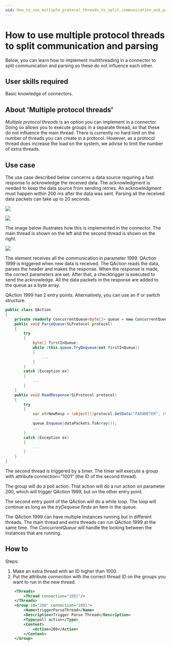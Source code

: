```yaml
---
uid: How_to_use_multiple_protocol_threads_to_split_communication_and_parsing
---
```


# How to use multiple protocol threads to split communication and parsing

Below, you can learn how to implement multithreading in a connector to split communication and parsing so these do not influence each other.

## User skills required

Basic knowledge of connectors.

## About 'Multiple protocol threads'

*Multiple protocol threads* is an option you can implement in a connector. Doing so allows you to execute groups in a separate thread, so that these do not influence the main thread. There is currently no hard limit on the number of threads you can create in a protocol. However, as a protocol thread does increase the load on the system, we advise to limit the number of extra threads.

## Use case

The use case described below concerns a data source requiring a fast response to acknowledge the received data. The acknowledgment is needed to keep the data source from sending retries. An acknowledgment must happen within 200 ms after the data was sent. Parsing all the received data packets can take up to 20 seconds.

![](~/develop/images/HOWTO_WithMultipleProtocolThreads.svg)

![](~/develop/images/HOWTO_WithoutMultipleProtocolThreads.svg)

The image below illustrates how this is implemented in the connector. The main thread is shown on the left and the second thread is shown on the right.

![](~/develop/images/HOWTO_MultiThreadedProtocolFlowChart.svg)

The element receives all the communication in parameter 1999. QAction 1999 is triggered when new data is received. The QAction reads the data, parses the header and makes the response. When the response is made, the correct parameters are set. After that, a checktrigger is executed to send the acknowledge. All the data packets in the response are added to the queue as a byte array.

QAction 1999 has 2 entry points. Alternatively, you can use an if or switch structure.

```csharp
public class QAction
{
    private readonly ConcurrentQueue<byte[]> queue = new ConcurrentQueue<byte[]>();
    public void ParseQueue(SLProtocol protocol)
    {
        try
        {
            byte[] firstInQueue;
            while (this.queue.TryDequeue(out firstInQueue))
            {
                ...
            }
        }
        catch (Exception ex)
        {
            ...
        }
    }
    public void ReadResponse(SLProtocol protocol)
    {
        try
        {
            var strNewResp = (object[])protocol.GetData("PARAMETER", 1999);
            ...
            queue.Enqueue(dataPackets.ToArray());
            ...
        }
        catch (Exception ex)
        {
            ...
        }
    }
}
```

The second thread is triggered by a timer. The timer will execute a group with attribute connection="1001" (the ID of the second thread).

The group will do a poll action. That action will do a run action on parameter 200, which will trigger QAction 1999, but on the other entry point.

The second entry point of the QAction will do a while loop. The loop will continue as long as the *tryDequeue* finds an item in the queue.

The QAction 1999 can have multiple instances running but in different threads. The main thread and extra threads can run QAction 1999 at the same time. The *ConcurrentQueue* will handle the locking between the instances that are running.

## How to

Steps:

1. Make an extra thread with an ID higher than 1000.
1. Put the attribute *connection* with the correct thread ID on the groups you want to run in the new thread.

```xml
    <Threads>
        <Thread connection="1001"/>
    </Threads>
    <Group id="200" connection="1001">
        <Name>triggerParseThread</Name>
        <Description>Trigger Parse Thread</Description>
        <Type>poll action</Type>
        <Content>
            <Action>200</Action>
        </Content>
    </Group>
```
